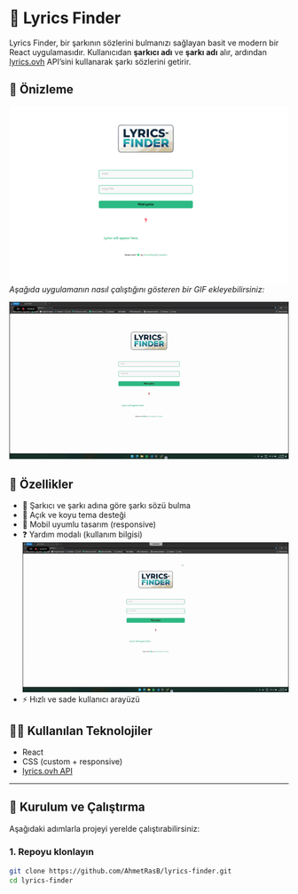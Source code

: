 # 🎤 Lyrics Finder

Lyrics Finder, bir şarkının sözlerini bulmanızı sağlayan basit ve modern bir React uygulamasıdır. Kullanıcıdan **şarkıcı adı** ve **şarkı adı** alır, ardından [lyrics.ovh](https://lyrics.ovh) API’sini kullanarak şarkı sözlerini getirir.

## 📸 Önizleme

![Lyrics Finder Screenshot](/readme_imgs/image.png)  
_Aşağıda uygulamanın nasıl çalıştığını gösteren bir GIF ekleyebilirsiniz:_

![Lyrics Finder Demo](/readme_imgs/test.gif)

## 🚀 Özellikler

- 🎵 Şarkıcı ve şarkı adına göre şarkı sözü bulma
- 🌙 Açık ve koyu tema desteği
- 📱 Mobil uyumlu tasarım (responsive)
- ❓ Yardım modalı (kullanım bilgisi)
![Lyrics Finder Fail Demo](/readme_imgs/false.gif)
- ⚡ Hızlı ve sade kullanıcı arayüzü

## 🧑‍💻 Kullanılan Teknolojiler

- React
- CSS (custom + responsive)
- [lyrics.ovh API](https://lyrics.ovh)

---

## 🔧 Kurulum ve Çalıştırma

Aşağıdaki adımlarla projeyi yerelde çalıştırabilirsiniz:

### 1. Repoyu klonlayın

```bash
git clone https://github.com/AhmetRasB/lyrics-finder.git
cd lyrics-finder
